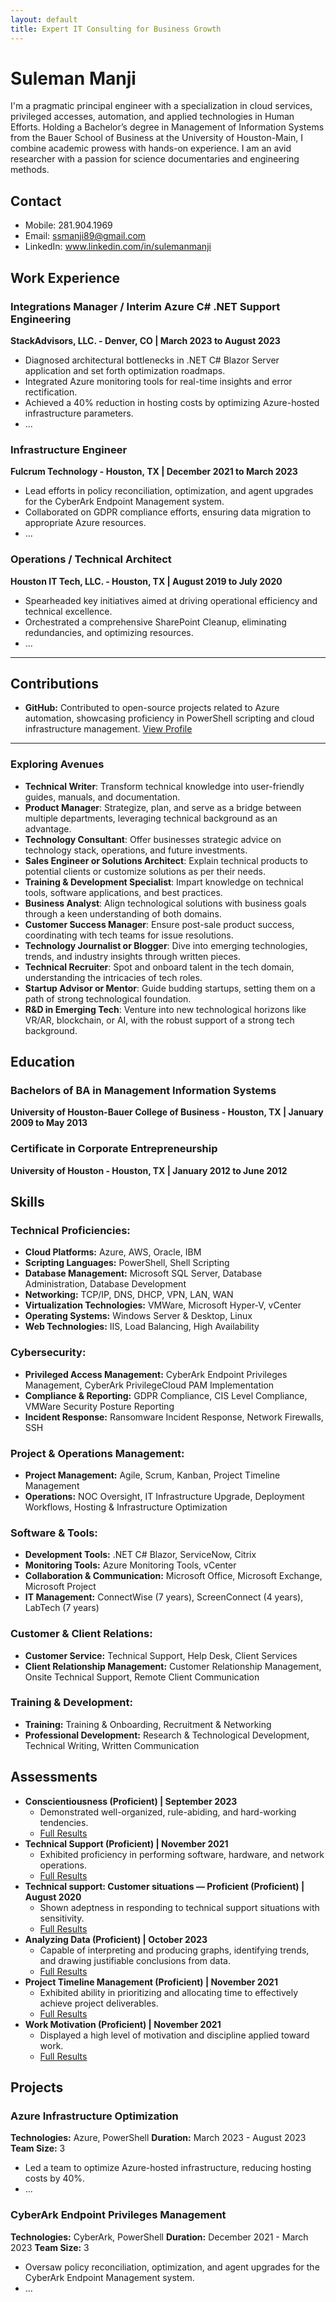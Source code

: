 ```yaml
---
layout: default
title: Expert IT Consulting for Business Growth
---
```


# Suleman Manji
I'm a pragmatic principal engineer with a specialization in cloud services, privileged accesses, automation, and applied technologies in Human Efforts. Holding a Bachelor’s degree in Management of Information Systems from the Bauer School of Business at the University of Houston-Main, I combine academic prowess with hands-on experience. I am an avid researcher with a passion for science documentaries and engineering methods.

## Contact
- Mobile: 281.904.1969
- Email: ssmanji89@gmail.com
- LinkedIn: www.linkedin.com/in/sulemanmanji

## Work Experience

### **Integrations Manager / Interim Azure C# .NET Support Engineering**
**StackAdvisors, LLC. - Denver, CO | March 2023 to August 2023**
- Diagnosed architectural bottlenecks in .NET C# Blazor Server application and set forth optimization roadmaps.
- Integrated Azure monitoring tools for real-time insights and error rectification.
- Achieved a 40% reduction in hosting costs by optimizing Azure-hosted infrastructure parameters.
- ...

### **Infrastructure Engineer**
**Fulcrum Technology - Houston, TX | December 2021 to March 2023**
- Lead efforts in policy reconciliation, optimization, and agent upgrades for the CyberArk Endpoint Management system.
- Collaborated on GDPR compliance efforts, ensuring data migration to appropriate Azure resources.
- ...

### **Operations / Technical Architect**
**Houston IT Tech, LLC. - Houston, TX | August 2019 to July 2020**
- Spearheaded key initiatives aimed at driving operational efficiency and technical excellence.
- Orchestrated a comprehensive SharePoint Cleanup, eliminating redundancies, and optimizing resources.
- ...

---
## Contributions

- **GitHub:** Contributed to open-source projects related to Azure automation, showcasing proficiency in PowerShell scripting and cloud infrastructure management. [View Profile](https://github.com/ssmanji89)

---
### Exploring Avenues 
- **Technical Writer**: Transform technical knowledge into user-friendly guides, manuals, and documentation.
- **Product Manager**: Strategize, plan, and serve as a bridge between multiple departments, leveraging technical background as an advantage.
- **Technology Consultant**: Offer businesses strategic advice on technology stack, operations, and future investments.
- **Sales Engineer or Solutions Architect**: Explain technical products to potential clients or customize solutions as per their needs.
- **Training & Development Specialist**: Impart knowledge on technical tools, software applications, and best practices.
- **Business Analyst**: Align technological solutions with business goals through a keen understanding of both domains.
- **Customer Success Manager**: Ensure post-sale product success, coordinating with tech teams for issue resolutions.
- **Technology Journalist or Blogger**: Dive into emerging technologies, trends, and industry insights through written pieces.
- **Technical Recruiter**: Spot and onboard talent in the tech domain, understanding the intricacies of tech roles.
- **Startup Advisor or Mentor**: Guide budding startups, setting them on a path of strong technological foundation.
- **R&D in Emerging Tech**: Venture into new technological horizons like VR/AR, blockchain, or AI, with the robust support of a strong tech background.

## Education
### **Bachelors of BA in Management Information Systems**
**University of Houston-Bauer College of Business - Houston, TX | January 2009 to May 2013**

### **Certificate in Corporate Entrepreneurship**
**University of Houston - Houston, TX | January 2012 to June 2012**

## Skills
### **Technical Proficiencies:**
- **Cloud Platforms:** Azure, AWS, Oracle, IBM
- **Scripting Languages:** PowerShell, Shell Scripting
- **Database Management:** Microsoft SQL Server, Database Administration, Database Development
- **Networking:** TCP/IP, DNS, DHCP, VPN, LAN, WAN
- **Virtualization Technologies:** VMWare, Microsoft Hyper-V, vCenter
- **Operating Systems:** Windows Server & Desktop, Linux
- **Web Technologies:** IIS, Load Balancing, High Availability

### **Cybersecurity:**
- **Privileged Access Management:** CyberArk Endpoint Privileges Management, CyberArk PrivilegeCloud PAM Implementation
- **Compliance & Reporting:** GDPR Compliance, CIS Level Compliance, VMWare Security Posture Reporting
- **Incident Response:** Ransomware Incident Response, Network Firewalls, SSH

### **Project & Operations Management:**
- **Project Management:** Agile, Scrum, Kanban, Project Timeline Management
- **Operations:** NOC Oversight, IT Infrastructure Upgrade, Deployment Workflows, Hosting & Infrastructure Optimization

### **Software & Tools:**
- **Development Tools:** .NET C# Blazor, ServiceNow, Citrix
- **Monitoring Tools:** Azure Monitoring Tools, vCenter
- **Collaboration & Communication:** Microsoft Office, Microsoft Exchange, Microsoft Project
- **IT Management:** ConnectWise (7 years), ScreenConnect (4 years), LabTech (7 years)

### **Customer & Client Relations:**
- **Customer Service:** Technical Support, Help Desk, Client Services
- **Client Relationship Management:** Customer Relationship Management, Onsite Technical Support, Remote Client Communication

### **Training & Development:**
- **Training:** Training & Onboarding, Recruitment & Networking
- **Professional Development:** Research & Technological Development, Technical Writing, Written Communication

## Assessments
- **Conscientiousness (Proficient) | September 2023**
  - Demonstrated well-organized, rule-abiding, and hard-working tendencies.
  - [Full Results](https://share.indeedassessments.com/attempts/b4a24f57368b55ea4d38da8e75007871eed53dc074545cb7)
- **Technical Support (Proficient) | November 2021**
  - Exhibited proficiency in performing software, hardware, and network operations.
  - [Full Results](https://share.indeedassessments.com/attempts/5611fa33d2af7f3cac06a66e93bcc1efeed53dc074545cb7)
- **Technical support: Customer situations — Proficient (Proficient) | August 2020**
  - Shown adeptness in responding to technical support situations with sensitivity.
  - [Full Results](https://share.indeedassessments.com/attempts/07b4e7e62e91b93ea1f7d9cad8fa05d0eed53dc074545cb7)
- **Analyzing Data (Proficient) | October 2023**
  - Capable of interpreting and producing graphs, identifying trends, and drawing justifiable conclusions from data.
  - [Full Results](https://share.indeedassessments.com/attempts/37868e532570a885784ff74262097ea8eed53dc074545cb7)
- **Project Timeline Management (Proficient) | November 2021**
  - Exhibited ability in prioritizing and allocating time to effectively achieve project deliverables.
  - [Full Results](https://share.indeedassessments.com/attempts/ad06e39524d862ffa8083c362fd84210eed53dc074545cb7)
- **Work Motivation (Proficient) | November 2021**
  - Displayed a high level of motivation and discipline applied toward work.
  - [Full Results](https://share.indeedassessments.com/attempts/d5115f7fc85e02b340a34748799d8c29eed53dc074545cb7)

## Projects

### Azure Infrastructure Optimization
**Technologies:** Azure, PowerShell
**Duration:** March 2023 - August 2023
**Team Size:** 3
- Led a team to optimize Azure-hosted infrastructure, reducing hosting costs by 40%.
- ...

### CyberArk Endpoint Privileges Management
**Technologies:** CyberArk, PowerShell
**Duration:** December 2021 - March 2023
**Team Size:** 3
- Oversaw policy reconciliation, optimization, and agent upgrades for the CyberArk Endpoint Management system.
- ...

<!-- Other Projects -->

